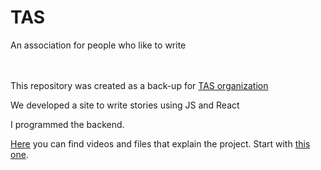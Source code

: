 # TAS
An association for people who like to write

<br></br>
This repository was created as a back-up for [TAS organization](https://github.com/TAS-project)

We developed a site to write stories using JS and React

I programmed the backend.

[Here](https://drive.google.com/drive/folders/18rWXnECFDA45A9ZZi-MF-tJo617-8HqA?usp=sharing) you can find videos and files that explain the project. Start with [this one](https://drive.google.com/file/d/1wBEOKaADKGdmJCmjMq43w05Wd3HiAEck/view?usp=sharing).
